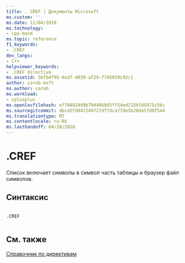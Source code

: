 ```yaml
---
title: . CREF | Документы Microsoft
ms.custom: ''
ms.date: 11/04/2016
ms.technology:
- cpp-masm
ms.topic: reference
f1_keywords:
- .CREF
dev_langs:
- C++
helpviewer_keywords:
- .CREF directive
ms.assetid: 5bfb4f95-0a3f-4039-af29-f745039c92c1
author: corob-msft
ms.author: corob
ms.workload:
- cplusplus
ms.openlocfilehash: ef70402499b79d4068d5ff54ed2156fd5871c5bc
ms.sourcegitcommit: dbca5fdd47249727df7dca77de5b20da57d0f544
ms.translationtype: MT
ms.contentlocale: ru-RU
ms.lasthandoff: 04/28/2018
---
```

# <a name="cref"></a>.CREF
Список включает символы в символ часть таблицы и браузер файл символов.  
  
## <a name="syntax"></a>Синтаксис  
  
```  
  
.CREF  
  
```  
  
## <a name="see-also"></a>См. также  
 [Справочник по директивам](../../assembler/masm/directives-reference.md)